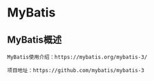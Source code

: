 MyBatis
==

## MyBatis概述
```text
MyBatis使用介绍：https://mybatis.org/mybatis-3/

项目地址：https://github.com/mybatis/mybatis-3
```